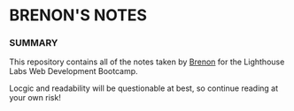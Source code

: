 # BRENON'S NOTES 

### SUMMARY

This repository contains all of the notes taken by [Brenon](https://github.com/brenonparry) for the Lighthouse Labs Web Development Bootcamp.

Locgic and readability will be questionable at best, so continue reading at your own risk!